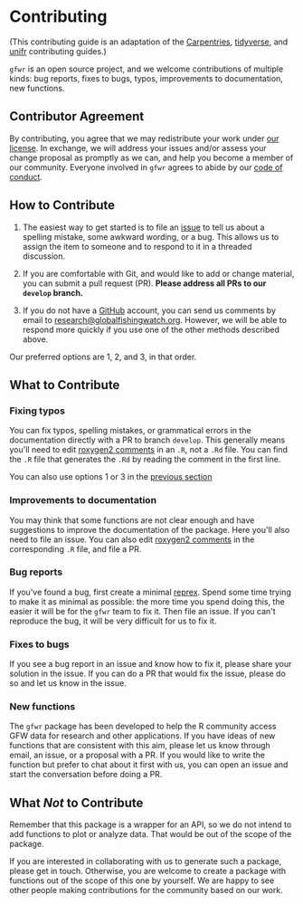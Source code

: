 # Contributing

(This contributing guide is an adaptation of the [Carpentries](https://github.com/carpentries-incubator/git-Rstudio-course/blob/gh-pages/CONTRIBUTING.md),
[tidyverse](https://github.com/tidyverse/tidyverse.org/blob/main/content/contribute/index.md), and
[unifr](https://github.com/ropensci/unifir/blob/HEAD/.github/CONTRIBUTING.md) contributing guides.)

`gfwr` is an open source project,
and we welcome contributions of multiple kinds:
bug reports, 
fixes to bugs,
typos,
improvements to documentation, 
new functions.

## Contributor Agreement

By contributing,
you agree that we may redistribute your work under [our license](LICENSE.md).
In exchange,
we will address your issues and/or assess your change proposal as promptly as we can,
and help you become a member of our community.
Everyone involved in `gfwr` 
agrees to abide by our [code of conduct](CodeOfConduct.md).

## How to Contribute

1. The easiest way to get started is to file an [issue](https://github.com/GlobalFishingWatch/gfwr/issues)
to tell us about a spelling mistake,
some awkward wording, or a bug. This allows us to assign the item to someone and to respond to it in a threaded discussion.

2.  If you are comfortable with Git,
    and would like to add or change material,
    you can submit a pull request (PR). __Please address all PRs to our `develop` branch.__
    
3.  If you do not have a [GitHub](https://github.com) account,
    you can send us comments by email to research@globalfishingwatch.org.
    However, we will be able to respond more quickly if you use one of the other methods described above.


Our preferred options are 1, 2, and 3, in that order.

## What to Contribute

### Fixing typos

You can fix typos, spelling mistakes, or grammatical errors in the documentation directly with a PR to branch `develop`. 
This generally means you'll need to edit [roxygen2 comments](https://roxygen2.r-lib.org/articles/roxygen2.html) in an `.R`, not a `.Rd` file. 
You can find the `.R` file that generates the `.Rd` by reading the comment in the first line.

You can also use options 1 or 3 in the [previous section](#how-to-contribute)

### Improvements to documentation

You may think that some functions are not clear enough and have suggestions to 
improve the documentation of the package. Here you'll also need to file an issue. You can also edit 
[roxygen2 comments](https://roxygen2.r-lib.org/articles/roxygen2.html) in the corresponding `.R` file, and file a PR.

### Bug reports

If you've found a bug, first create a minimal [reprex](/help#reprex). Spend some time trying to make it as minimal as possible: the more time you spend doing this, the easier it will be for the `gfwr` team to fix it. Then file an issue. If you can't reproduce the bug, it will be very difficult for us to fix it.

### Fixes to bugs

If you see a bug report in an issue and know how to fix it, please share your solution in the issue.
If you can do a PR that would fix the issue, please do so and let us know in the issue. 

### New functions

The `gfwr` package has been developed to help the R community access GFW data for
research and other applications. If you have ideas of new functions that are consistent 
with this aim, please let us know through email, an issue, or a proposal with a PR. 
If you would like to write the function but prefer to chat about it first with us,
you can open an issue and start the conversation before doing a PR. 


## What *Not* to Contribute

Remember that this package is a wrapper for an API, so we do not intend to add
functions to plot or analyze data. That would be out of the scope of the package.

If you are interested in collaborating with us to generate such a package, please get in touch.
Otherwise, you are welcome to create a package with functions out of the scope of
this one by yourself. 
We are happy to see other people making contributions for the community based on our work. 


